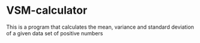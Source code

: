 # VSM-calculator
This is a program that calculates the mean, variance and standard deviation of a given data set of positive numbers
